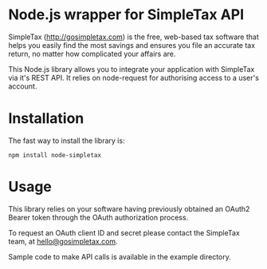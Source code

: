# Node.js wrapper for SimpleTax API

SimpleTax (http://gosimpletax.com) is the free, web-based tax software that helps you easily find the most savings and ensures you file an accurate tax return, no matter how complicated your affairs are.

This Node.js library allows you to integrate your application with SimpleTax via it's REST API. It relies on node-request for authorising access to a user's account.

# Installation

The fast way to install the library is:
```
npm install node-simpletax
```

# Usage

This library relies on your software having previously obtained an OAuth2 Bearer token through the OAuth authorization process.

To request an OAuth client ID and secret please contact the SimpleTax team, at hello@gosimpletax.com.

Sample code to make API calls is available in the example directory.

